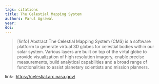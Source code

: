 ```yaml
---
tags: citations
title: The Celestial Mapping System
authors: Parul Agrawal
year: 
doi: 
---
```

> [!info] Abstract
> The Celestial Mapping System (CMS) is a software platform to generate virtual 3D globes for celestial bodies within our solar system. Various layers are built on top of the virtal globe to provide visualization of high resolution imagery, enable precise measurements, build analytical capabilities and a broad range of functionalities to assist planetary scientists and mission planners.

link:: https://celestial.arc.nasa.gov/
